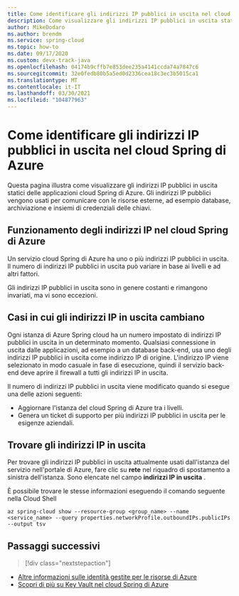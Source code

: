 ```yaml
---
title: Come identificare gli indirizzi IP pubblici in uscita nel cloud Spring di Azure
description: Come visualizzare gli indirizzi IP pubblici in uscita statici per comunicare con le risorse esterne, ad esempio database, archiviazione, Key Vault e così via.
author: MikeDodaro
ms.author: brendm
ms.service: spring-cloud
ms.topic: how-to
ms.date: 09/17/2020
ms.custom: devx-track-java
ms.openlocfilehash: 04174b9cffb7e853dee235a4141ccda74a7847c6
ms.sourcegitcommit: 32e0fedb80b5a5ed0d2336cea18c3ec3b5015ca1
ms.translationtype: MT
ms.contentlocale: it-IT
ms.lasthandoff: 03/30/2021
ms.locfileid: "104877963"
---
```

# <a name="how-to-identify-outbound-public-ip-addresses-in-azure-spring-cloud"></a>Come identificare gli indirizzi IP pubblici in uscita nel cloud Spring di Azure

Questa pagina illustra come visualizzare gli indirizzi IP pubblici in uscita statici delle applicazioni cloud Spring di Azure.  Gli indirizzi IP pubblici vengono usati per comunicare con le risorse esterne, ad esempio database, archiviazione e insiemi di credenziali delle chiavi.

## <a name="how-ip-addresses-work-in-azure-spring-cloud"></a>Funzionamento degli indirizzi IP nel cloud Spring di Azure

Un servizio cloud Spring di Azure ha uno o più indirizzi IP pubblici in uscita. Il numero di indirizzi IP pubblici in uscita può variare in base ai livelli e ad altri fattori. 

Gli indirizzi IP pubblici in uscita sono in genere costanti e rimangono invariati, ma vi sono eccezioni.

## <a name="when-outbound-ips-change"></a>Casi in cui gli indirizzi IP in uscita cambiano

Ogni istanza di Azure Spring cloud ha un numero impostato di indirizzi IP pubblici in uscita in un determinato momento. Qualsiasi connessione in uscita dalle applicazioni, ad esempio a un database back-end, usa uno degli indirizzi IP pubblici in uscita come indirizzo IP di origine. L'indirizzo IP viene selezionato in modo casuale in fase di esecuzione, quindi il servizio back-end deve aprire il firewall a tutti gli indirizzi IP in uscita.

Il numero di indirizzi IP pubblici in uscita viene modificato quando si esegue una delle azioni seguenti:

- Aggiornare l'istanza del cloud Spring di Azure tra i livelli.
- Genera un ticket di supporto per più indirizzi IP pubblici in uscita per le esigenze aziendali.

## <a name="find-outbound-ips"></a>Trovare gli indirizzi IP in uscita

Per trovare gli indirizzi IP pubblici in uscita attualmente usati dall'istanza del servizio nell'portale di Azure, fare clic su **rete** nel riquadro di spostamento a sinistra dell'istanza. Sono elencate nel campo **indirizzi IP in uscita** .

È possibile trovare le stesse informazioni eseguendo il comando seguente nella Cloud Shell

```Azure CLI
az spring-cloud show --resource-group <group_name> --name <service_name> --query properties.networkProfile.outboundIPs.publicIPs --output tsv
```

## <a name="next-steps"></a>Passaggi successivi
> [!div class="nextstepaction"]
* [Altre informazioni sulle identità gestite per le risorse di Azure](https://github.com/MicrosoftDocs/azure-docs/blob/master/articles/active-directory/managed-identities-azure-resources/overview.md)
* [Scopri di più su Key Vault nel cloud Spring di Azure](spring-cloud-tutorial-managed-identities-key-vault.md)
